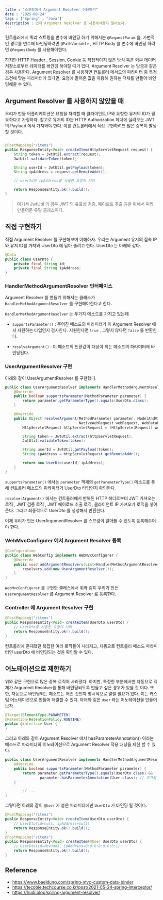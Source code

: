 ```yaml
---
title : "스프링에서 Argument Resolver 이용하기"
date : "2025-08-24"
tags : ["Spring" , "Java"]
description : 언제 Argument Resolver 를 사용해야할지 알아보자.
---
```



컨트롤러에서 쿼리 스트링을 변수에 바인딩 하기 위해서는 `@RequestParam` 을,
가변적인 경로를 변수에 바인딩하려면 `@PathVariable` , HTTP Body 를 변수에 바인딩 하려면
`@RequestBody` 를 사용해야한다.

하지만 HTTP Header , Session, Cookie 등 직접적이지 않은 방식 혹은
외부 데이터 저장소로부터 데이터를 바인딩 해야할 때가 있다.
Argument Resolver 는 방금과 같은 경우 사용한다.
Argument Resolver 를 사용하면 컨트롤러 메서드의 파라미터 중 특정 조건에 맞는 파라미터가 있다면,
요청에 들어온 값을 이용해 원하는 객체를 만들어 바인딩해줄 수 있다.

## Argument Resolver 를 사용하지 않았을 때

우리가 만들 어플리케이션은 요청을 처리할 때 클라이언트 IP와 요청한 유저의 ID가 필요하다고 가정하자.
참고로 유저의 ID는 HTTP Authorization 헤더에 실려오는  JWT의 Payload 에서 가져와야 한다.
이를 컨트롤러에서 직접 구현하려면 많은 중복이 발생할 것이다.

```java 

@PostMapping("/items")
public ResponseEntity<Void> createItem(HttpServletRequest request) {
    String token = JwtUtil.extract(request);
    JwtUtil.validateToken(token);

    String userId = JwtUtil.getPayload(token);
    String ipAddress = request.getRemoteAddr();

    // userId와 ipAddress를 사용한 요청의 처리

    return ResponseEntity.ok().build();
}
```

> 여기서 JwtUtil 의 경우 JWT 의 유효성 검증, 페이로트 추출 등을 위해서 미리 만들어둔 유틸 클래스이다.


## 직접 구현하기

직접 Argument Resolver 를 구현해보며 이해하자. 우리는 Argument 유저의 접속 IP와 유저 ID를 가져와 UserDto 에 담아 줄려고 한다.
UserDto 는 아래와 같다.

```java 
@Data
public class UserDto {
    private final String id;
    private final String ipAddress;
}

```
### HandlerMethodArgumentResolver 인터페이스

Argument Resolver 를 만들기 위해서는 클래스가 `HandlerMethodArgumentResolver` 를 구현해야한다고 한다.

`HandlerMethodArgumentResolver` 는 두가지 메소드를 가지고 있는데

- `supportsParameter()` : 주어진 메소드의 파라미터가 이 Argument Resolver 에서 지원하는 타입인지 검사한다. 지원한다면 `true` , 그렇지 않다면 `false` 를 반환한다.

- `resolveArgument()` : 이 메소드의 반환값이 대상이 되는 메소드의 파라미터에 바인딩된다.


### UserArgumentResolver 구현

아래와 같이 UserArgumentResolver 를 구현했다.


```java 
public class UserArgumentResolver implements HandlerMethodArgumentResolver {
    @Override
    public boolean supportsParameter(MethodParameter parameter) {
        return parameter.getParameterType().equals(UserDto.class);
    }

    @Override
    public Object resolveArgument(MethodParameter parameter, ModelAndViewContainer mavContainer,
                                  NativeWebRequest webRequest, WebDataBinderFactory binderFactory) throws Exception {
        HttpServletRequest httpServletRequest = (HttpServletRequest) webRequest.getNativeRequest();

        String token = JwtUtil.extract(httpServletRequest);
        JwtUtil.validateToken(token);

        String userId = JwtUtil.getPayload(token);
        String ipAddress = httpServletRequest.getRemoteAddr();

        return new UserDto(userId, ipAddress);
    }
}
```
`supportsParameter()` 에서는 `parameter` 객체의 `getParameterType()` 메소드를 통해 컨트롤러 메소드의 파라미터가 UserDto 타입인지 확인한다.

`resolverArgument()` 에서는 컨트롤러에서 반복된 HTTP 헤더로부터 JWT 가져오는 로직 , JWT 검증 로직 , JWT 페이로드 추출 로직,
클라이언트 IP 가져오기 로직을 넣어준다. 그리고 최종적으로 UserDto 를 생성해서 반환한다.


이제 우리가 만든 UserArgumentResolver 를 스프링이 알아볼 수 있도록 등록해주어야 한다.

### WebMvcConfigurer 에서 Argument Resolver 등록

```java 
@Configuration
public class WebConfig implements WebMvcConfigurer {
    @Override
    public void addArgumentResolvers(List<HandlerMethodArgumentResolver> resolvers) {
        resolvers.add(new UserArgumentResolver());
    }
}
```

`WebMvcConfigurer` 를 구현한 클래스에서 위와 같이 우리가 만든 `UserArgumentResolver` 를 Argument Resolver 로 등록한다.

### Controller 에 Argument Resolver 구현

```java 
@PostMapping("/items")
public ResponseEntity<Void> createItem(UserDto userDto) {
    // UserDto를 사용한 요청의 처리
    return ResponseEntity.ok().build();
}
```

컨트롤러에 존재했던 복잡한 여러 로직들이 사라지고, 자동으로 컨트롤러 메소드 파라미터인 userDto 에 바인딩되는 것을 확인할 수 있다.

## 어노테이션으로 제한하기

위와 같은 구현으로 많은 중복 로직이 사라졌다.
하지만, 특정한 부분에서만 자동으로 객체가 Argument Resolver를 통해 바인딩되도록 만들고 싶은 경우가 있을 것 이다.
또한, 자동으로 바인딩되는 메소드는 어떤 것인지 명시적으로 알릴 필요가 있다.
이는 커스텀 어노테이션으로 만들어 해결할 수 있다. 아래와 같은 `User` 라는 어노테이션을 만들어보자.


```java 
@Target(ElementType.PARAMETER)
@Retention(RetentionPolicy.RUNTIME)
public @interface User {
}
```

그리고 아래와 같이 Argument Resolver 에서 hasParameterAnnotation() 이라는 메소드로 파라미터의
어노테이션으로 Argument Resolver 적용 대상을 제한 할 수 있다.

```java 
public class UserArgumentResolver implements HandlerMethodArgumentResolver {
    @Override
    public boolean supportsParameter(MethodParameter parameter) {
        return parameter.getParameterType().equals(UserDto.class) &&
                parameter.hasParameterAnnotation(User.class); // 추가됨
    }

		// ...
}
```

그렇다면 아래와 같이 `@User` 가  붙은 파라미터에만 `UserDto` 가 바인딩 될 것이다.

```java 
@PostMapping("/items")
public ResponseEntity<Void> createItem(UserDto userDto) {
    // UserDto(id=null, ipAddress=null)
    return ResponseEntity.ok().build();
}
@PostMapping("/items")
public ResponseEntity<Void> createItem(@User UserDto userDto) {
    // UserDto(id=devHudi, ipAddress=0:0:0:0:0:0:0:1)
    return ResponseEntity.ok().build();
}

```

## Reference 

- https://www.baeldung.com/spring-mvc-custom-data-binder
- https://tecoble.techcourse.co.kr/post/2021-05-24-spring-interceptor/
- https://hudi.blog/spring-argument-resolver/